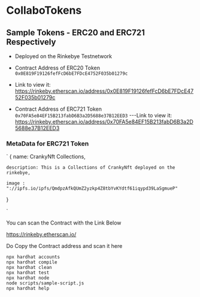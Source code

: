 # CollaboTokens

## Sample Tokens - ERC20 and ERC721 Respectively

- Deployed on the Rinkebye Testnetwork
- Contract Address of ERC20 Token `0x0E819F19126fefFcD6bE7FDcE4752F035b01279c`
 - Link to view it: https://rinkeby.etherscan.io/address/0x0E819F19126fefFcD6bE7FDcE4752F035b01279c



- Contract Address of ERC721 Token `0x70FA5e84EF15B213fabD6B3a2D5688e37B12EED3`
---Link to view it: https://rinkeby.etherscan.io/address/0x70FA5e84EF15B213fabD6B3a2D5688e37B12EED3



### MetaData for ERC721 Token
`
{
    name: CrankyNft Collections,

    description: This is a Collections of CrankyNft deployed on the rinkebye,

    image : "://ipfs.io/ipfs/QmdpzAfkQUmZ2yzkp4Z8tbYvKYdtf61iqypd39LaSgmueP"
}

`

You can scan the Contract with the Link Below

https://rinkeby.etherscan.io/

Do Copy the Contract address and scan it here

```shell
npx hardhat accounts
npx hardhat compile
npx hardhat clean
npx hardhat test
npx hardhat node
node scripts/sample-script.js
npx hardhat help
```
